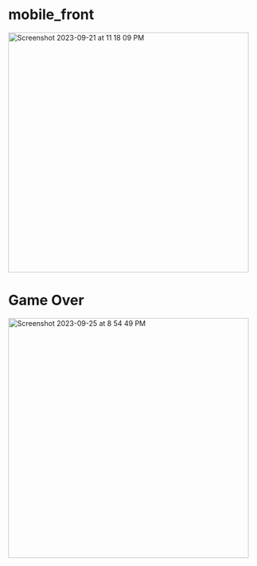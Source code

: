 # mobile_front

<img width="483" alt="Screenshot 2023-09-21 at 11 18 09 PM" src="https://github.com/HDPK-Kharkiv-IT-Cluster-practice-2023/mobile_front/assets/139014119/167e0c76-4d26-4b3f-b907-9b9c719e0390">


# Game Over

<img width="483" alt="Screenshot 2023-09-25 at 8 54 49 PM" src="https://github.com/HDPK-Kharkiv-IT-Cluster-practice-2023/mobile_front/assets/139014119/6186158a-62e2-4cc6-a6a3-8d47af5f30f3">


